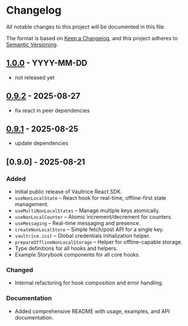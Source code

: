 # Changelog

All notable changes to this project will be documented in this file.

The format is based on [Keep a Changelog](https://keepachangelog.com/en/1.0.0/),
and this project adheres to [Semantic Versioning](https://semver.org/spec/v2.0.0.html).

## [1.0.0](https://github.com/vaultrice/react/compare/v0.9.0...v1.0.0) - YYYY-MM-DD

- not released yet

## [0.9.2](https://github.com/vaultrice/react/compare/v0.9.1...v0.9.2) - 2025-08-27

- fix react in peer dependencies

## [0.9.1](https://github.com/vaultrice/react/compare/v0.9.0...v0.9.1) - 2025-08-25

- update dependencies

## [0.9.0] - 2025-08-21

### Added
- Initial public release of Vaultrice React SDK.
- `useNonLocalState` – React hook for real-time, offline-first state management.
- `useMultiNonLocalStates` – Manage multiple keys atomically.
- `useNonLocalCounter` – Atomic increment/decrement for counters.
- `useMessaging` – Real-time messaging and presence.
- `createNonLocalStore` – Simple fetch/post API for a single key.
- `vaultrice.init` – Global credentials initialization helper.
- `prepareOfflineNonLocalStorage` – Helper for offline-capable storage.
- Type definitions for all hooks and helpers.
- Example Storybook components for all core hooks.

### Changed
- Internal refactoring for hook composition and error handling.

### Documentation
- Added comprehensive README with usage, examples, and API documentation.
